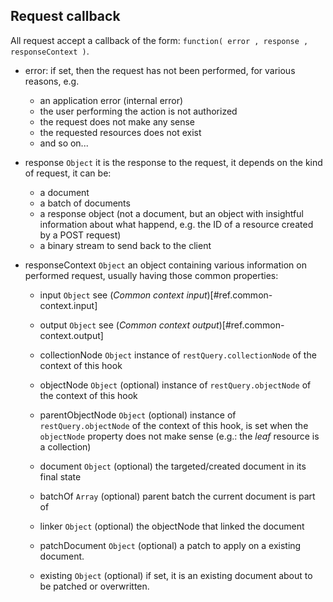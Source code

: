 

## Request callback

All request accept a callback of the form: `function( error , response , responseContext )`.

* error: if set, then the request has not been performed, for various reasons, e.g.
	* an application error (internal error)
	* the user performing the action is not authorized
	* the request does not make any sense
	* the requested resources does not exist
	* and so on...

* response `Object` it is the response to the request, it depends on the kind of request, it can be:
	* a document
	* a batch of documents
	* a response object (not a document, but an object with insightful information about what happend, e.g. the ID of
		a resource created by a POST request)
	* a binary stream to send back to the client
	
* responseContext `Object` an object containing various information on performed request, usually having those common properties:
	
	* input `Object` see (*Common context input*)[#ref.common-context.input]
	* output `Object` see (*Common context output*)[#ref.common-context.output]
	* collectionNode `Object` instance of `restQuery.collectionNode` of the context of this hook
	* objectNode `Object` (optional) instance of `restQuery.objectNode` of the context of this hook
	* parentObjectNode `Object` (optional) instance of `restQuery.objectNode` of the context of this hook, is set when
		the `objectNode` property does not make sense (e.g.: the *leaf* resource is a collection)
	* document `Object` (optional) the targeted/created document in its final state
	* batchOf `Array` (optional) parent batch the current document is part of
	* linker `Object` (optional) the objectNode that linked the document
	
	* patchDocument `Object` (optional) a patch to apply on a existing document.
	* existing `Object` (optional) if set, it is an existing document about to be patched or overwritten.

